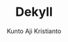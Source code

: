 ---
title: "Dekyll"
github: https://github.com/kuntoaji/dekyll
demo: https://www.kaklabs.com
author: Kunto Aji Kristianto
draft: true
ssg:
  - Jekyll
cms:
  - No Cms
---